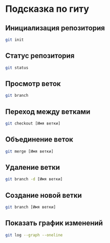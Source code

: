 # Подсказка по гиту

## Инициализация репозитория

```sh
git init
```

## Статус репозитория

```sh
git status
```
## Просмотр веток 
```sh
git branch
```
## Переход между ветками
```sh
git checkout [Имя ветки]
```
## Объединение веток 
```sh
git merge [Имя ветки]
```
## Удаление ветки 
```sh
git branch -d [Имя ветки]
```
## Создание новой ветки
```sh
git branch [Имя ветки]
```
## Показать график изменений
```sh
git log --graph --oneline
```
